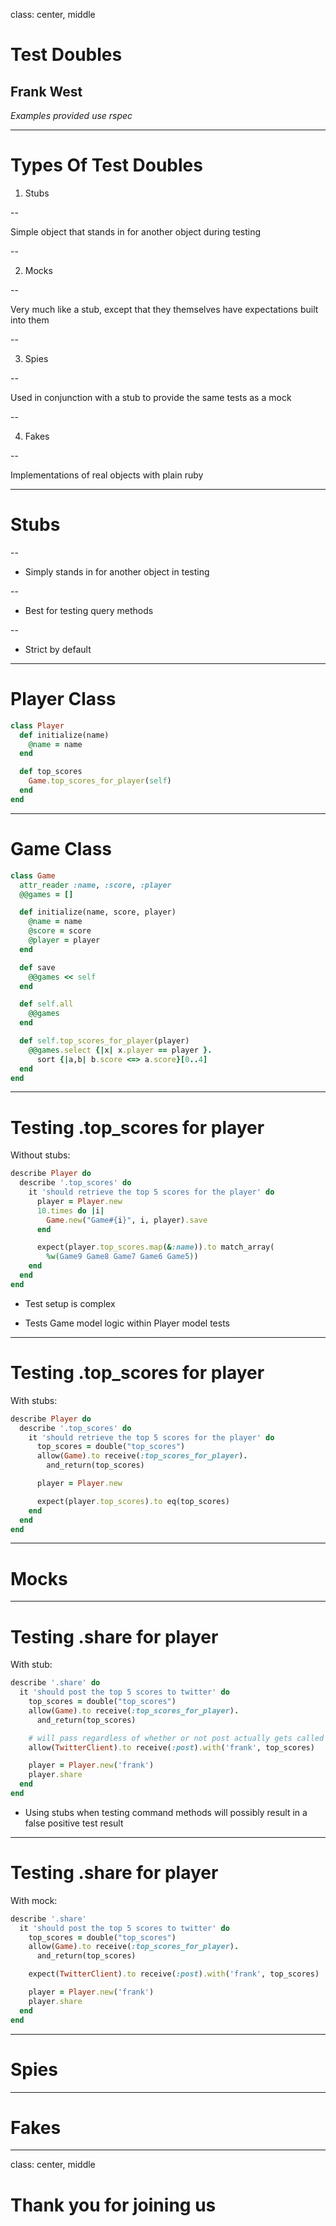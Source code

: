 class: center, middle

# Test Doubles

## Frank West
*Examples provided use rspec*

---

# Types Of Test Doubles

1. Stubs

--

  Simple object that stands in for another object during testing

--

2. Mocks

--

  Very much like a stub, except that they themselves have expectations built
  into them

--

3. Spies

--

  Used in conjunction with a stub to provide the same tests as a mock

--

4. Fakes

--

  Implementations of real objects with plain ruby

---

# Stubs

--

* Simply stands in for another object in testing

--

* Best for testing query methods

--

* Strict by default

---
# Player Class
```ruby
class Player
  def initialize(name)
    @name = name
  end

  def top_scores
    Game.top_scores_for_player(self)
  end
end
```

---
# Game Class
```ruby
class Game
  attr_reader :name, :score, :player
  @@games = []

  def initialize(name, score, player)
    @name = name
    @score = score
    @player = player
  end

  def save
    @@games << self
  end

  def self.all
    @@games
  end

  def self.top_scores_for_player(player)
    @@games.select {|x| x.player == player }.
      sort {|a,b| b.score <=> a.score}[0..4]
  end
end

```
---
# Testing .top_scores for player
Without stubs:

```ruby
describe Player do
  describe '.top_scores' do
    it 'should retrieve the top 5 scores for the player' do
      player = Player.new
      10.times do |i|
        Game.new("Game#{i}", i, player).save
      end

      expect(player.top_scores.map(&:name)).to match_array(
        %w(Game9 Game8 Game7 Game6 Game5))
    end
  end
end
```

* Test setup is complex

* Tests Game model logic within Player model tests

---
# Testing .top_scores for player

With stubs:

```ruby
describe Player do
  describe '.top_scores' do
    it 'should retrieve the top 5 scores for the player' do
      top_scores = double("top_scores")
      allow(Game).to receive(:top_scores_for_player).
        and_return(top_scores)

      player = Player.new

      expect(player.top_scores).to eq(top_scores)
    end
  end
end
```

---

# Mocks

---

# Testing .share for player

With stub:

```ruby
describe '.share' do
  it 'should post the top 5 scores to twitter' do
    top_scores = double("top_scores")
    allow(Game).to receive(:top_scores_for_player).
      and_return(top_scores)

    # will pass regardless of whether or not post actually gets called
    allow(TwitterClient).to receive(:post).with('frank', top_scores)

    player = Player.new('frank')
    player.share
  end
end
```

* Using stubs when testing command methods will possibly result in a false
  positive test result

---
# Testing .share for player

With mock:

```ruby
describe '.share'
  it 'should post the top 5 scores to twitter' do
    top_scores = double("top_scores")
    allow(Game).to receive(:top_scores_for_player).
      and_return(top_scores)

    expect(TwitterClient).to receive(:post).with('frank', top_scores)

    player = Player.new('frank')
    player.share
  end
end
```
---

# Spies

---

# Fakes

---

class: center, middle

# Thank you for joining us


